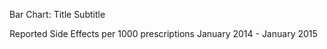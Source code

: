 Bar Chart:
Title
Subtitle

Reported Side Effects
per 1000 prescriptions
January 2014 - January 2015



